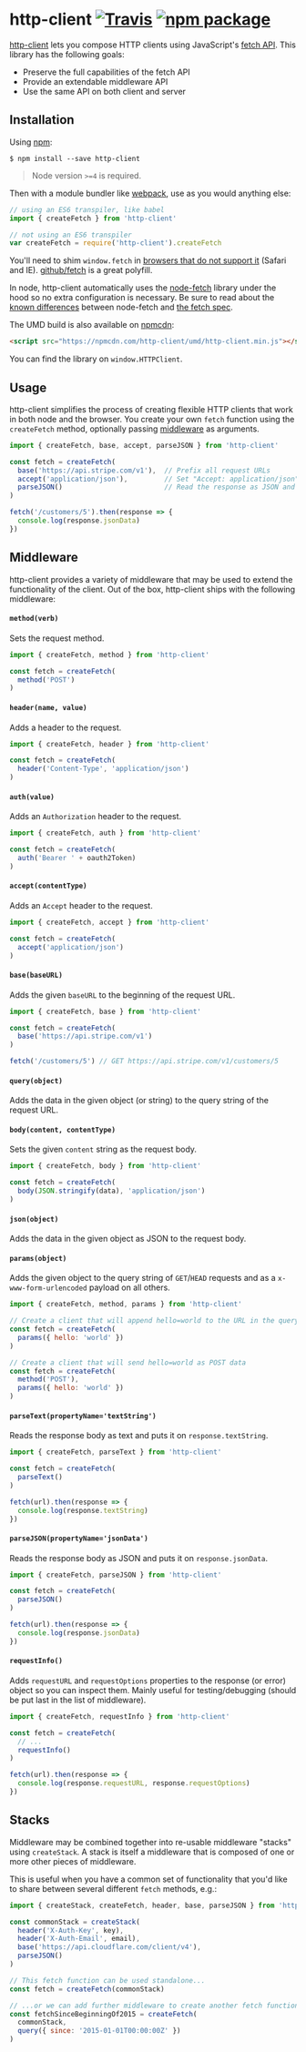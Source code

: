 # http-client [![Travis][build-badge]][build] [![npm package][npm-badge]][npm]

[build-badge]: https://img.shields.io/travis/mjackson/http-client/master.svg?style=flat-square
[build]: https://travis-ci.org/mjackson/http-client

[npm-badge]: https://img.shields.io/npm/v/http-client.svg?style=flat-square
[npm]: https://www.npmjs.org/package/http-client

[http-client](https://www.npmjs.com/package/http-client) lets you compose HTTP clients using JavaScript's [fetch API](https://developer.mozilla.org/en-US/docs/Web/API/Fetch_API). This library has the following goals:

  - Preserve the full capabilities of the fetch API
  - Provide an extendable  middleware API
  - Use the same API on both client and server

## Installation

Using [npm](https://www.npmjs.com/):

    $ npm install --save http-client

> Node version `>=4` is required.

Then with a module bundler like [webpack](https://webpack.github.io/), use as you would anything else:

```js
// using an ES6 transpiler, like babel
import { createFetch } from 'http-client'

// not using an ES6 transpiler
var createFetch = require('http-client').createFetch
```

You'll need to shim `window.fetch` in [browsers that do not support it](http://caniuse.com/#feat=fetch) (Safari and IE). [github/fetch](https://github.com/github/fetch) is a great polyfill.

In node, http-client automatically uses the [node-fetch](https://github.com/bitinn/node-fetch) library under the hood so no extra configuration is necessary. Be sure to read about the [known differences](https://github.com/bitinn/node-fetch/blob/master/LIMITS.md) between node-fetch and [the fetch spec](https://fetch.spec.whatwg.org/).

The UMD build is also available on [npmcdn](https://npmcdn.com):

```html
<script src="https://npmcdn.com/http-client/umd/http-client.min.js"></script>
```

You can find the library on `window.HTTPClient`.

## Usage

http-client simplifies the process of creating flexible HTTP clients that work in both node and the browser. You create your own `fetch` function using the `createFetch` method, optionally passing [middleware](#middleware) as arguments.

```js
import { createFetch, base, accept, parseJSON } from 'http-client'

const fetch = createFetch(
  base('https://api.stripe.com/v1'),  // Prefix all request URLs
  accept('application/json'),         // Set "Accept: application/json" in the request headers
  parseJSON()                         // Read the response as JSON and put it in response.jsonData
)

fetch('/customers/5').then(response => {
  console.log(response.jsonData)
})
```

## Middleware

http-client provides a variety of middleware that may be used to extend the functionality of the client. Out of the box, http-client ships with the following middleware:

#### `method(verb)`

Sets the request method.

```js
import { createFetch, method } from 'http-client'

const fetch = createFetch(
  method('POST')
)
```

#### `header(name, value)`

Adds a header to the request.

```js
import { createFetch, header } from 'http-client'

const fetch = createFetch(
  header('Content-Type', 'application/json')
)
```

#### `auth(value)`

Adds an `Authorization` header to the request.

```js
import { createFetch, auth } from 'http-client'

const fetch = createFetch(
  auth('Bearer ' + oauth2Token)
)
```

#### `accept(contentType)`

Adds an `Accept` header to the request.

```js
import { createFetch, accept } from 'http-client'

const fetch = createFetch(
  accept('application/json')
)
```

#### `base(baseURL)`

Adds the given `baseURL` to the beginning of the request URL.

```js
import { createFetch, base } from 'http-client'

const fetch = createFetch(
  base('https://api.stripe.com/v1')
)

fetch('/customers/5') // GET https://api.stripe.com/v1/customers/5
```

#### `query(object)`

Adds the data in the given object (or string) to the query string of the request URL.

#### `body(content, contentType)`

Sets the given `content` string as the request body.

```js
import { createFetch, body } from 'http-client'

const fetch = createFetch(
  body(JSON.stringify(data), 'application/json')
)
```

#### `json(object)`

Adds the data in the given object as JSON to the request body.

#### `params(object)`

Adds the given object to the query string of `GET`/`HEAD` requests and as a `x-www-form-urlencoded` payload on all others.

```js
import { createFetch, method, params } from 'http-client'

// Create a client that will append hello=world to the URL in the query string
const fetch = createFetch(
  params({ hello: 'world' })
)

// Create a client that will send hello=world as POST data
const fetch = createFetch(
  method('POST'),
  params({ hello: 'world' })
)
```

#### `parseText(propertyName='textString')`

Reads the response body as text and puts it on `response.textString`.

```js
import { createFetch, parseText } from 'http-client'

const fetch = createFetch(
  parseText()
)

fetch(url).then(response => {
  console.log(response.textString)
})
```

#### `parseJSON(propertyName='jsonData')`

Reads the response body as JSON and puts it on `response.jsonData`.

```js
import { createFetch, parseJSON } from 'http-client'

const fetch = createFetch(
  parseJSON()
)

fetch(url).then(response => {
  console.log(response.jsonData)
})
```

#### `requestInfo()`

Adds `requestURL` and `requestOptions` properties to the response (or error) object so you can inspect them. Mainly useful for testing/debugging (should be put last in the list of middleware).

```js
import { createFetch, requestInfo } from 'http-client'

const fetch = createFetch(
  // ...
  requestInfo()
)

fetch(url).then(response => {
  console.log(response.requestURL, response.requestOptions)
})
```

## Stacks

Middleware may be combined together into re-usable middleware "stacks" using `createStack`. A stack is itself a middleware that is composed of one or more other pieces of middleware.

This is useful when you have a common set of functionality that you'd like to share between several different `fetch` methods, e.g.:

```js
import { createStack, createFetch, header, base, parseJSON } from 'http-client'

const commonStack = createStack(
  header('X-Auth-Key', key),
  header('X-Auth-Email', email),
  base('https://api.cloudflare.com/client/v4'),
  parseJSON()
)

// This fetch function can be used standalone...
const fetch = createFetch(commonStack)

// ...or we can add further middleware to create another fetch function!
const fetchSinceBeginningOf2015 = createFetch(
  commonStack,
  query({ since: '2015-01-01T00:00:00Z' })
)
```
